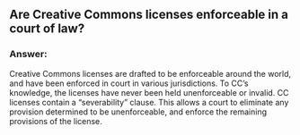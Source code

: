 ## Are Creative Commons licenses enforceable in a court of law?
### Answer:
Creative Commons licenses are drafted to be enforceable around the world, and have been enforced in court in various jurisdictions. To CC’s knowledge, the licenses have never been held unenforceable or invalid.
CC licenses contain a “severability” clause. This allows a court to eliminate any provision determined to be unenforceable, and enforce the remaining provisions of the license.
